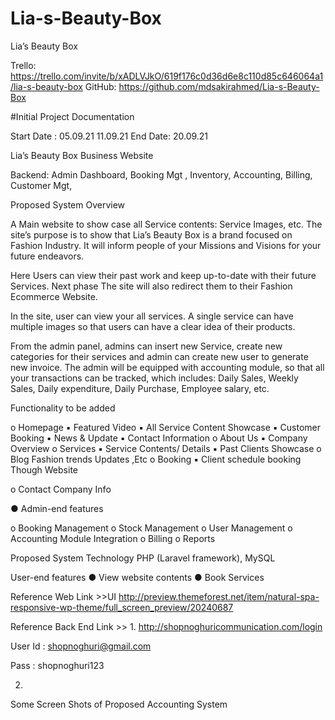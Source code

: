 # Lia-s-Beauty-Box
Lia’s Beauty Box

Trello: https://trello.com/invite/b/xADLVJkO/619f176c0d36d6e8c110d85c646064a1/lia-s-beauty-box
GitHub: https://github.com/mdsakirahmed/Lia-s-Beauty-Box

#Initial Project Documentation

Start Date : 05.09.21                   11.09.21          End Date: 20.09.21

Lia’s Beauty Box    Business  Website

Backend: Admin Dashboard, Booking Mgt , Inventory, Accounting, Billing, Customer Mgt,

Proposed System Overview

A Main website to show case all Service contents: Service  Images, etc. The site’s purpose is to show that Lia’s Beauty Box is a brand focused on Fashion Industry. It will inform people of your Missions and Visions for your future endeavors.

Here Users can view their past work and keep up-to-date with their future Services. Next phase The site will also redirect them to their Fashion Ecommerce Website.

In the site, user can view your all services. A single service  can have multiple images so that users can have a clear idea of their products.

From the admin panel, admins can insert new Service, create new categories for their services and admin can create new user to generate new invoice. The admin will be equipped with accounting module, so that all your transactions can be tracked, which includes: Daily Sales, Weekly Sales, Daily expenditure, Daily Purchase, Employee salary, etc.


Functionality to be added

o	Homepage
▪	Featured Video
▪	All Service Content Showcase
▪	Customer Booking 
▪	News & Update
▪	Contact Information
o	About Us
▪	Company Overview
o	Services
▪	Service  Contents/ Details
▪	Past Clients  Showcase
o	Blog
Fashion trends Updates ,Etc
o	Booking 
▪	Client schedule booking Though Website

o	Contact
Company Info



●	 Admin-end features 

o	Booking  Management
o	Stock Management
o	User Management
o	Accounting Module Integration
o	Billing 
o	Reports


Proposed System
Technology 
PHP (Laravel framework), MySQL

User-end features 
●	View website contents
●	Book Services

Reference Web Link >>UI
http://preview.themeforest.net/item/natural-spa-responsive-wp-theme/full_screen_preview/20240687

Reference Back End Link >>
1.
http://shopnoghuricommunication.com/login

User Id :     shopnoghuri@gmail.com

Pass :    shopnoghuri123

2.
Some Screen Shots of Proposed Accounting System



